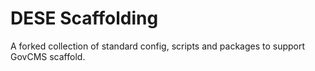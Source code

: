 # DESE Scaffolding
A forked collection of standard config, scripts and packages to support GovCMS scaffold.


